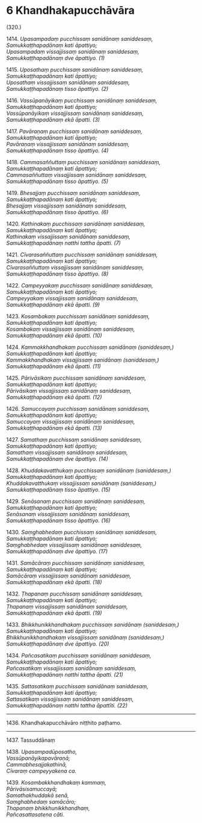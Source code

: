 

# 6 Khandhakapucchāvāra


(320.)

1414\. _Upasampadaṃ pucchissaṃ sanidānaṃ saniddesaṃ,_  
_Samukkaṭṭhapadānaṃ kati āpattiyo;_  
_Upasampadaṃ vissajjissaṃ sanidānaṃ saniddesaṃ,_  
_Samukkaṭṭhapadānaṃ dve āpattiyo. (1)_  


1415\. _Uposathaṃ pucchissaṃ sanidānaṃ saniddesaṃ,_  
_Samukkaṭṭhapadānaṃ kati āpattiyo;_  
_Uposathaṃ vissajjissaṃ sanidānaṃ saniddesaṃ,_  
_Samukkaṭṭhapadānaṃ tisso āpattiyo. (2)_  


1416\. _Vassūpanāyikaṃ pucchissaṃ sanidānaṃ saniddesaṃ,_  
_Samukkaṭṭhapadānaṃ kati āpattiyo;_  
_Vassūpanāyikaṃ vissajjissaṃ sanidānaṃ saniddesaṃ,_  
_Samukkaṭṭhapadānaṃ ekā āpatti. (3)_  


1417\. _Pavāraṇaṃ pucchissaṃ sanidānaṃ saniddesaṃ,_  
_Samukkaṭṭhapadānaṃ kati āpattiyo;_  
_Pavāraṇaṃ vissajjissaṃ sanidānaṃ saniddesaṃ,_  
_Samukkaṭṭhapadānaṃ tisso āpattiyo. (4)_  


1418\. _Cammasaññuttaṃ pucchissaṃ sanidānaṃ saniddesaṃ,_  
_Samukkaṭṭhapadānaṃ kati āpattiyo;_  
_Cammasaññuttaṃ vissajjissaṃ sanidānaṃ saniddesaṃ,_  
_Samukkaṭṭhapadānaṃ tisso āpattiyo. (5)_  


1419\. _Bhesajjaṃ pucchissaṃ sanidānaṃ saniddesaṃ,_  
_Samukkaṭṭhapadānaṃ kati āpattiyo;_  
_Bhesajjaṃ vissajjissaṃ sanidānaṃ saniddesaṃ,_  
_Samukkaṭṭhapadānaṃ tisso āpattiyo. (6)_  


1420\. _Kathinakaṃ pucchissaṃ sanidānaṃ saniddesaṃ,_  
_Samukkaṭṭhapadānaṃ kati āpattiyo;_  
_Kathinakaṃ vissajjissaṃ sanidānaṃ saniddesaṃ,_  
_Samukkaṭṭhapadānaṃ natthi tattha āpatti. (7)_  


1421\. _Cīvarasaññuttaṃ pucchissaṃ sanidānaṃ saniddesaṃ,_  
_Samukkaṭṭhapadānaṃ kati āpattiyo;_  
_Cīvarasaññuttaṃ vissajjissaṃ sanidānaṃ saniddesaṃ,_  
_Samukkaṭṭhapadānaṃ tisso āpattiyo. (8)_  


1422\. _Campeyyakaṃ pucchissaṃ sanidānaṃ saniddesaṃ,_  
_Samukkaṭṭhapadānaṃ kati āpattiyo;_  
_Campeyyakaṃ vissajjissaṃ sanidānaṃ saniddesaṃ,_  
_Samukkaṭṭhapadānaṃ ekā āpatti. (9)_  


1423\. _Kosambakaṃ pucchissaṃ sanidānaṃ saniddesaṃ,_  
_Samukkaṭṭhapadānaṃ kati āpattiyo;_  
_Kosambakaṃ vissajjissaṃ sanidānaṃ saniddesaṃ,_  
_Samukkaṭṭhapadānaṃ ekā āpatti. (10)_  


1424\. _Kammakkhandhakaṃ pucchissaṃ sanidānaṃ (saniddesaṃ,)_  
_Samukkaṭṭhapadānaṃ kati āpattiyo;_  
_Kammakkhandhakaṃ vissajjissaṃ sanidānaṃ (saniddesaṃ,)_  
_Samukkaṭṭhapadānaṃ ekā āpatti. (11)_  


1425\. _Pārivāsikaṃ pucchissaṃ sanidānaṃ saniddesaṃ,_  
_Samukkaṭṭhapadānaṃ kati āpattiyo;_  
_Pārivāsikaṃ vissajjissaṃ sanidānaṃ saniddesaṃ,_  
_Samukkaṭṭhapadānaṃ ekā āpatti. (12)_  


1426\. _Samuccayaṃ pucchissaṃ sanidānaṃ saniddesaṃ,_  
_Samukkaṭṭhapadānaṃ kati āpattiyo;_  
_Samuccayaṃ vissajjissaṃ sanidānaṃ saniddesaṃ,_  
_Samukkaṭṭhapadānaṃ ekā āpatti. (13)_  


1427\. _Samathaṃ pucchissaṃ sanidānaṃ saniddesaṃ,_  
_Samukkaṭṭhapadānaṃ kati āpattiyo;_  
_Samathaṃ vissajjissaṃ sanidānaṃ saniddesaṃ,_  
_Samukkaṭṭhapadānaṃ dve āpattiyo. (14)_  


1428\. _Khuddakavatthukaṃ pucchissaṃ sanidānaṃ (saniddesaṃ,)_  
_Samukkaṭṭhapadānaṃ kati āpattiyo;_  
_Khuddakavatthukaṃ vissajjissaṃ sanidānaṃ (saniddesaṃ,)_  
_Samukkaṭṭhapadānaṃ tisso āpattiyo. (15)_  


1429\. _Senāsanaṃ pucchissaṃ sanidānaṃ saniddesaṃ,_  
_Samukkaṭṭhapadānaṃ kati āpattiyo;_  
_Senāsanaṃ vissajjissaṃ sanidānaṃ saniddesaṃ,_  
_Samukkaṭṭhapadānaṃ tisso āpattiyo. (16)_  


1430\. _Saṃghabhedaṃ pucchissaṃ sanidānaṃ saniddesaṃ,_  
_Samukkaṭṭhapadānaṃ kati āpattiyo;_  
_Saṃghabhedaṃ vissajjissaṃ sanidānaṃ saniddesaṃ,_  
_Samukkaṭṭhapadānaṃ dve āpattiyo. (17)_  


1431\. _Samācāraṃ pucchissaṃ sanidānaṃ saniddesaṃ,_  
_Samukkaṭṭhapadānaṃ kati āpattiyo;_  
_Samācāraṃ vissajjissaṃ sanidānaṃ saniddesaṃ,_  
_Samukkaṭṭhapadānaṃ ekā āpatti. (18)_  


1432\. _Ṭhapanaṃ pucchissaṃ sanidānaṃ saniddesaṃ,_  
_Samukkaṭṭhapadānaṃ kati āpattiyo;_  
_Ṭhapanaṃ vissajjissaṃ sanidānaṃ saniddesaṃ,_  
_Samukkaṭṭhapadānaṃ ekā āpatti. (19)_  


1433\. _Bhikkhunikkhandhakaṃ pucchissaṃ sanidānaṃ (saniddesaṃ,)_  
_Samukkaṭṭhapadānaṃ kati āpattiyo;_  
_Bhikkhunikkhandhakaṃ vissajjissaṃ sanidānaṃ (saniddesaṃ,)_  
_Samukkaṭṭhapadānaṃ dve āpattiyo. (20)_  


1434\. _Pañcasatikaṃ pucchissaṃ sanidānaṃ saniddesaṃ,_  
_Samukkaṭṭhapadānaṃ kati āpattiyo;_  
_Pañcasatikaṃ vissajjissaṃ sanidānaṃ saniddesaṃ,_  
_Samukkaṭṭhapadānaṃ natthi tattha āpatti. (21)_  


1435\. _Sattasatikaṃ pucchissaṃ sanidānaṃ saniddesaṃ,_  
_Samukkaṭṭhapadānaṃ kati āpattiyo;_  
_Sattasatikaṃ vissajjissaṃ sanidānaṃ saniddesaṃ,_  
_Samukkaṭṭhapadānaṃ natthi tattha āpattīti. (22)_  


---

1436\. Khandhakapucchāvāro niṭṭhito paṭhamo.



---

1437\. Tassuddānaṃ



1438\. _Upasampadūposatho,_  
_Vassūpanāyikapavāraṇā;_  
_Cammabhesajjakathinā,_  
_Cīvaraṃ campeyyakena ca._  


1439\. _Kosambakkhandhakaṃ kammaṃ,_  
_Pārivāsisamuccayā;_  
_Samathakhuddakā senā,_  
_Saṃghabhedaṃ samācāro;_  
_Ṭhapanaṃ bhikkhunikkhandhaṃ,_  
_Pañcasattasatena cāti._  





